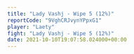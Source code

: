 ```yaml
---
title: "Lady Vashj - Wipe 5 (12%)"
reportCode: "9VghCRJvynYPpxG1"
player: "Laety"
fight: "Lady Vashj - Wipe 5 (12%)"
date: 2021-10-10T19:07:58.024000+00:00
---
```

